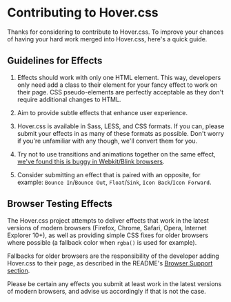 # Contributing to Hover.css

Thanks for considering to contribute to Hover.css. To improve your chances of having your hard work merged into Hover.css, here's a quick guide.

## Guidelines for Effects

1. Effects should work with only one HTML element. This way, developers only need add a class to their element for your fancy effect to work on their page. CSS pseudo-elements are perfectly acceptable as they don't require additional changes to HTML.

2. Aim to provide subtle effects that enhance user experience.

3. Hover.css is available in Sass, LESS, and CSS formats. If you can, please submit your effects in as many of these formats as possible. Don't worry if you're unfamiliar with any though, we'll convert them for you.

4. Try not to use transitions and animations together on the same effect, [we've found this is buggy in Webkit/Blink browsers](https://github.com/kangkanrajkhowa/Custom-hover/issues/).

5. Consider submitting an effect that is paired with an opposite, for example: `Bounce In`/`Bounce Out`, `Float`/`Sink`, `Icon Back`/`Icon Forward`.

## Browser Testing Effects

The Hover.css project attempts to deliver effects that work in the latest versions of modern browsers (Firefox, Chrome, Safari, Opera, Internet Explorer 10+), as well as providing simple CSS fixes for older browsers where possible (a fallback color when `rgba()` is used for example).

Fallbacks for older browsers are the responsibility of the developer adding Hover.css to their page, as described in the README's [Browser Support section](https://github.com/kangkanrajkhowa/Custom-hover#browser-support).

Please be certain any effects you submit at least work in the latest versions of modern browsers, and advise us accordingly if that is not the case.

